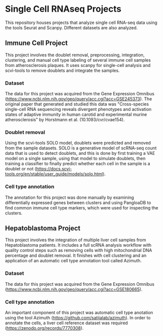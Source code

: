 # Single Cell RNAseq Projects
This repository houses projects that analyze single cell RNA-seq data using the tools Seurat and Scanpy. Different datasets are also analyzed.

## Immune Cell Project
This project involves the doublet removal, preprocessing, integration, clustering, and manual cell type labeling of several immune cell samples from atherosclerosis plaques. It uses scanpy for single-cell analysis and scvi-tools to remove doublets and integrate the samples.

### Dataset
The data for this project was acquired from the Gene Expression Omnibus (https://www.ncbi.nlm.nih.gov/geo/query/acc.cgi?acc=GSE245373). The original paper that generated and studied this data was "Cross-species single-cell RNA sequencing reveals divergent phenotypes and activation states of adaptive immunity in human carotid and experimental murine atherosclerosis" by Horstmann et al. (10.1093/cvr/cvae154).

### Doublet removal
Using the scvi-tools SOLO model, doublets were predicted and removed from the sample datasets. SOLO is a generative model of scRNA-seq count data that is used to detect doublets, and this is done by first training a VAE model on a single sample, using that model to simulate doublets, then training a classifier to finally predict whether each cell in the sample is a doublet or not (https://docs.scvi-tools.org/en/stable/user_guide/models/solo.html).

### Cell type annotation
The annotation for this project was done manually by examining differentially expressed genes between clusters and using PangloaDB to find common immune cell type markers, which were used for inspecting the clusters.

## Hepatoblastoma Project
This project involves the integration of multiple liver cell samples from Hepatoblastoma patients. It includes a full scRNA analysis workflow with quality control steps such as removing cells with high mitochondrial DNA percentage and doublet removal. It finishes with cell clustering and an application of an automatic cell type annotation tool called Azimuth.

### Dataset
The data for this project was acquired from the Gene Expression Omnibus (https://www.ncbi.nlm.nih.gov/geo/query/acc.cgi?acc=GSE180665).

### Cell type annotation
An important component of this project was automatic cell type anotation using the tool Azimuth (https://github.com/satijalab/azimuth). In order to annotate the cells, a liver cell reference dataset was required (https://zenodo.org/records/7770308).
